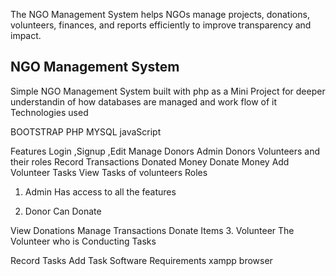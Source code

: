 The NGO Management System helps NGOs manage projects, donations, volunteers, finances, and reports efficiently to improve transparency and impact.

## NGO Management System
Simple NGO Management System built with php as a Mini Project for deeper understandin of how databases are managed and work flow of it Technologies used

BOOTSTRAP
PHP
MYSQL
javaScript

Features
Login ,Signup ,Edit
Manage Donors
Admin Donors Volunteers and their roles
Record Transactions Donated Money
Donate Money
Add Volunteer Tasks
View Tasks of volunteers
Roles
1. Admin
Has access to all the features

2. Donor
Can Donate

View Donations
Manage Transactions
Donate Items
3. Volunteer
The Volunteer who is Conducting Tasks

Record Tasks
Add Task
Software Requirements
xampp
browser
